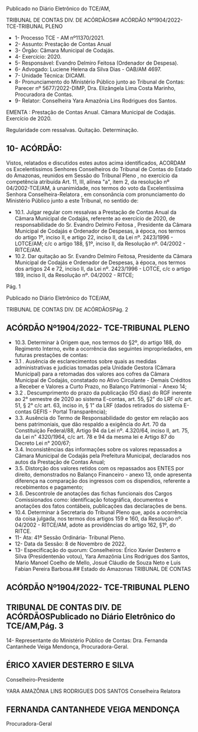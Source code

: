 Publicado  no  Diário  Eletrônico do TCE/AM,

TRIBUNAL DE CONTAS DIV. DE ACÓRDÃOS## ACÓRDÃO Nº1904/2022- TCE-TRIBUNAL PLENO

- 1- Processo TCE - AM nº11370/2021.
- 2- Assunto: Prestação de Contas Anual
- 3- Órgão: Câmara Municipal de Codajás.
- 4- Exercício: 2020.
- 5- Responsável: Evandro Delmiro Feitosa (Ordenador de Despesa).
- 6- Advogado: Luciene Helena da Silva Dias - OAB/AM 4697.
- 7- Unidade Técnica: DICAMI.
- 8- Pronunciamento  do  Ministério  Público  junto  ao  Tribunal  de  Contas: Parecer  nº 5677/2022-DIMP, Dra. Elizângela Lima Costa Marinho, Procuradora de Contas.
- 9- Relator: Conselheira Yara Amazônia Lins Rodrigues dos Santos.

EMENTA : Prestação  de  Contas  Anual. Câmara Municipal de Codajás. Exercício de 2020.

Regularidade com ressalvas. Quitação. Determinação.

## 10-  ACÓRDÃO:

Vistos, relatados e discutidos estes autos acima identificados, ACORDAM os Excelentíssimos Senhores Conselheiros do Tribunal de Contas do Estado do Amazonas, reunidos em Sessão do Tribunal Pleno , no exercício da competência atribuída Art. 11, III, alínea "a", item 2, da resolução nº 04/2002-TCE/AM, à unanimidade, nos termos do voto da Excelentíssima Senhora Conselheira-Relatora , em consonância com pronunciamento do Ministério Público junto a este Tribunal, no sentido de:

- 10.1. Julgar  regular  com  ressalvas a  Prestação  de  Contas  Anual  da Câmara  Municipal  de  Codajás,  referente  ao  exercício  de  2020,  de responsabilidade  do Sr. Evandro  Delmiro  Feitosa , Presidente  da Câmara Municipal de Codajás e Ordenador de Despesas, à época, nos termos do artigo 1º, inciso II, e artigo 22, inciso II, da Lei nº. 2423/1996 - LOTCE/AM; c/c o artigo 188, §1º, inciso II, da Resolução nº. 04/2002 - RITCE/AM.
- 10.2. Dar quitação ao Sr. Evandro Delmiro Feitosa, Presidente da Câmara Municipal de Codajás e Ordenador de Despesas, à época, nos termos dos  artigos  24  e  72,  inciso  II,  da  Lei  nº.  2423/1996  -  LOTCE,  c/c  o artigo 189, inciso II, da Resolução nº. 04/2002 - RITCE;

Pág. 1

Publicado  no  Diário  Eletrônico do TCE/AM,

TRIBUNAL DE CONTAS DIV. DE ACÓRDÃOSPág. 2

## ACÓRDÃO Nº1904/2022- TCE-TRIBUNAL PLENO

- 10.3. Determinar à  Origem que,  nos  termos  do  §2º,  do  artigo  188,  do Regimento Interno,  evite  a  ocorrência  das  seguintes  impropriedades, em futuras prestações de contas:
- 3.1 . Ausência de esclarecimentos sobre quais as medidas administrativas e judicias tomadas pela Unidade Gestora (Câmara Municipal)  para  a  retomadas  dos  valores  aos  cofres  da  Câmara Municipal  de  Codajás,  constatado  no  Ativo  Circulante  -  Demais Créditos a Receber e Valores a Curto Prazo, no Balanço Patrimonial - Anexo 14;
- 3.2 .  Descumprimento  do  prazo  da  publicação (50  dias) do  RGF inerente ao 2° semestre de 2020 ao sistema E-contas, art. 55, §2" do LRF c/c art. 51, § 2° c/c art. 63, inciso in, § 1" da LRF (dados retirados do sistema E-contas GEFIS - Portal Transparência);
- 3.3. Ausência  do  Termo  de  Responsabilidade  do  gestor  em relação  aos  bens  patrimoniais,  que  dão  respaldo  a  exigência  do Art. 70 da Constituição Federal/88, Artigo 94 da Lei nº. 4.320/64, inciso II, art. 75, da Lei n" 4320/1964, c/c art. 78 e 94 da mesma lei e Artigo 87 do Decreto Lei n° 200/67;
- 3.4. Inconsistências das informações sobre os valores repassados a Câmara Municipal de Codajás pela Prefeitura Municipal, declarados nos autos da Prestação de Contas Anual;
- 3.5. Distorção dos valores retidos com os repassados aos ENTES por direito, demonstrados no Balanço Financeiro - anexo 13, onde apresenta diferença na comparação dos ingressos com os dispendios, referente a recebimentos e pagamento;
- 3.6. Descontrole  de  anotações  das  fichas  funcionais  dos  Cargos Comissionados  como:  identificação  fotográfica, documentos  e anotações  dos  fatos  contábeis,  publicações  das  declarações  de bens.
- 10.4. Determinar à Secretaria do Tribunal Pleno que, após a ocorrência da coisa  julgada,  nos  termos  dos  artigos  159  e  160,  da  Resolução  nº. 04/2002  -  RITCE/AM,  adote  as  providências  do  artigo  162, §1º, do RITCE.
- 11-  Ata: 41ª Sessão Ordinária- Tribunal Pleno.
- 12-  Data da Sessão: 8 de Novembro de 2022.
- 13-  Especificação do quorum: Conselheiros: Érico Xavier Desterro e Silva (Presidentenão votou), Yara Amazônia Lins Rodrigues dos Santos, Mario Manoel Coelho de Mello, Josué Cláudio de Souza Neto e Luis Fabian Pereira Barbosa.## Estado do Amazonas TRIBUNAL DE CONTAS

## ACÓRDÃO Nº1904/2022- TCE-TRIBUNAL PLENO

## TRIBUNAL DE CONTAS DIV. DE ACÓRDÃOSPublicado  no  Diário  Eletrônico do TCE/AM,Pág. 3

14-  Representante do Ministério Público de Contas: Dra. Fernanda Cantanhede Veiga Mendonça, Procuradora-Geral.

## ÉRICO XAVIER DESTERRO E SILVA

Conselheiro-Presidente

YARA AMAZÔNIA LINS RODRIGUES DOS SANTOS Conselheira Relatora

## FERNANDA CANTANHEDE VEIGA MENDONÇA

Procuradora-Geral